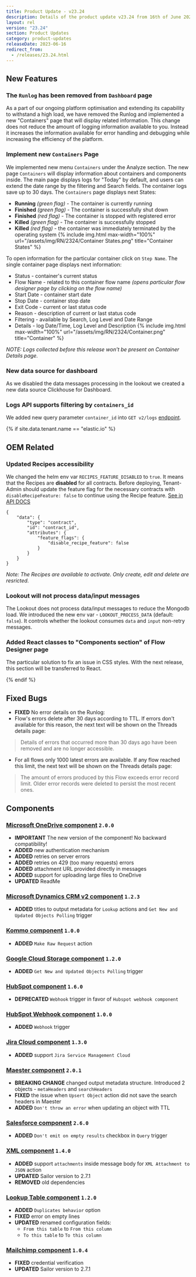 ```yaml
---
title: Product Update - v23.24
description: Details of the product update v23.24 from 16th of June 2023.
layout: rel
version: "23.24"
section: Product Updates
category: product-updates
releaseDate: 2023-06-16
redirect_from:
  - /releases/23.24.html
---
```


## New Features

### The `Runlog` has been removed from `Dashboard` page

As a part of our ongoing platform optimisation and extending its capability to withstand a high load, we have removed the Runlog and implemented a new "Containers" page that will display related information.
This change does not reduce the amount of logging information available to you. Instead it increases the information available for error handling and debugging while increasing the efficiency of the platform. 

### Implement new `Containers` Page

We implemented new menu `Containers` under the Analyze section.
The new page `Containers` will display information about containers and components inside. 
The main page displays logs for "Today" by default, and users can extend the date range by the filtering and Search fields.  The container logs save up to 30 days.
The `Containers` page displays next States:
* **Running** *(green flag)* - The container is currently running
* **Finished** *(green flag)* - The container is successfully shut down 
* **Finished** *(red flag)* - The container is stopped with registered error
* **Killed** *(green flag)* - The container is successfully stopped
* **Killed** *(red flag)* - the container was immediately terminated by the operating system
{% include img.html max-width="100%" url="/assets/img/RN/2324/Container States.png" title="Container States" %}

To open information for the particular container click on `Step Name`. The single container page displays next information:
* Status - container's current status
* Flow Name - related to this container flow name *(opens particular flow designer page by clicking on the flow name)*
* Start Date - container start date
* Stop Date - container stop date
* Exit Code - current or last status code
* Reason - description of current or last status code
* Filtering - available by Search, Log Level and Date Range
* Details - log Date/Time, Log Level and Description
{% include img.html max-width="100%" url="/assets/img/RN/2324/Container.png" title="Container" %}

*NOTE: Logs collected before this release won't be present on Container Details page.*

### New data source for dashboard

As we disabled the data messages processing in the lookout we created a new data source Clickhouse for Dashboard.

### Logs API supports filtering by `containers_id`
We added new query parameter `container_id` into `GET v2/logs` [endpoint](
https://api.elastic.io/docs/v2#/logs/get_logs).


{% if site.data.tenant.name == "elastic.io" %}

## OEM Related

### Updated Recipes accessibility

We changed the helm env var `RECIPES_FEATURE_DISABLED` to `true`. It means that the Recipes are **disabled** for all contracts.
Before deploying, Tenant-Admin should update the feature flag for the necessary contracts with `disableRecipeFeature: false` to continue using the Recipe feature.
[See in API DOCS](https://api.elastic.io/docs/v2#/contracts/patch_contracts__contract_id_)
```
{
    "data": {
        "type": "contract",
        "id": "contract_id",
        "attributes": {
            "feature_flags": {
                "disable_recipe_feature": false
            }
        }
    }
}
```
*Note: The Recipes are available to activate. Only create, edit and delete are resricted.*

### Lookout will not process data/input messages

The Lookout does not process data/input messages to reduce the Mongodb load.
We introduced the new env var - `LOOKOUT_PROCESS_DATA` (default: `false`).
It controls whether the lookout consumes `data` and `input` non-retry messages.

### Added React classes to "Components section" of Flow Designer page
The particular solution to fix an issue in CSS styles.
With the next release, this section will be transferred to React.

{% endif %}


## Fixed Bugs

*   **FIXED** No error details on the Runlog: 
  * Flow's errors delete after 30 days according to TTL. If errors don't available for this reason, the next text will be shown on the Threads details page:

> Details of errors that occurred more than 30 days ago have been removed and are no longer accessible.

  * For all flows only 1000 latest errors are available. If any flow reached this limit, the next text will be shown on the Threads details page:

> The amount of errors produced by this Flow exceeds error record limit. Older error records were deleted to persist the most recent ones.

## Components

### [Microsoft OneDrive component](/components/onedrive/) `2.0.0`

*   **IMPORTANT** The new version of the component! No backward compatibility!
*   **ADDED** new authentication mechanism
*   **ADDED** retries on server errors
*   **ADDED** retries on 429 (too many requests) errors
*   **ADDED** attachment URL provided directly in messages
*   **ADDED** support for uploading large files to OneDrive
*   **UPDATED** ReadMe

### [Microsoft Dynamics CRM v2 component](/components/msdynamics-crm-v2/) `1.2.3`

*   **ADDED** titles to output metadata for `Lookup` actions and `Get New and Updated Objects Polling` trigger

### [Kommo component](/components/kommo/) `1.0.0`

*   **ADDED** `Make Raw Request` action

### [Google Cloud Storage component](/components/google-cloud-storage/) `1.2.0`

*   **ADDED** `Get New and Updated Objects Polling` trigger

### [HubSpot component](/components/hubspot/) `1.6.0`

*   **DEPRECATED** `Webhook` trigger in favor of `Hubspot webhook component`

### [HubSpot Webhook component](/components/msdynamics-crm-v2/) `1.0.0`

*   **ADDED** `Webhook` trigger

### [Jira Cloud component](/components/jira-cloud/) `1.3.0`

*   **ADDED** support `Jira Service Management Cloud`

### [Maester component](/components/maester/) `2.0.1`

*   **BREAKING CHANGE** changed output metadata structure. Introduced 2 objects - `metaHeaders` and `searchHeaders`
*   **FIXED** the issue when `Upsert Object` action did not save the search headers in Maester
*   **ADDED** `Don't throw an error` when updating an object with TTL

### [Salesforce component](/components/salesforce/) `2.6.0`

*   **ADDED** `Don't emit on empty results` checkbox in `Query` trigger

### [XML component](/components/xml/) `1.4.0`

*   **ADDED** support `attachments` inside message body for `XML Attachment to JSON` action
*   **UPDATED** Sailor version to 2.7.1
*   **REMOVED** old dependencies

### [Lookup Table component](/components/lookup-table/) `1.2.0`

*   **ADDED** `Duplicates behavior` option
*   **FIXED** error on empty lines
*   **UPDATED** renamed configuration fields:
    * `From this table` to `From this column`
    * `To this table` to `To this column`

### [Mailchimp component](/components/mailchimp/) `1.0.4`

*   **FIXED** credential verification
*   **UPDATED** Sailor version to 2.7.1